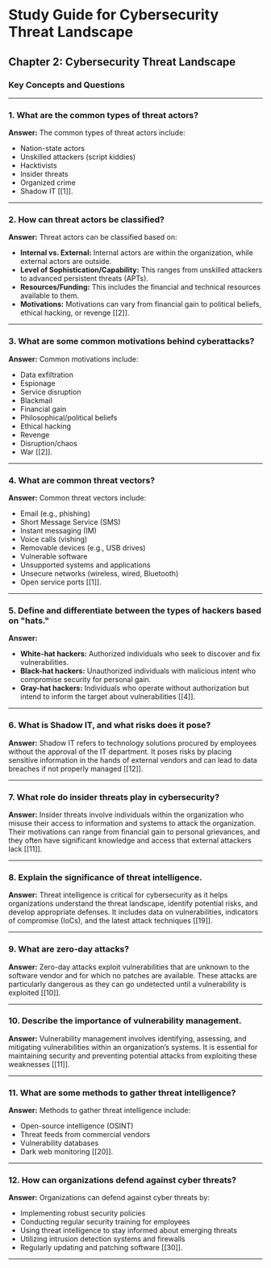 # Study Guide for Cybersecurity Threat Landscape

## Chapter 2: Cybersecurity Threat Landscape

### Key Concepts and Questions

---

### 1. What are the common types of threat actors?

**Answer:** The common types of threat actors include:
- Nation-state actors
- Unskilled attackers (script kiddies)
- Hacktivists
- Insider threats
- Organized crime
- Shadow IT [[1]].

---

### 2. How can threat actors be classified?

**Answer:** Threat actors can be classified based on:
- **Internal vs. External:** Internal actors are within the organization, while external actors are outside.
- **Level of Sophistication/Capability:** This ranges from unskilled attackers to advanced persistent threats (APTs).
- **Resources/Funding:** This includes the financial and technical resources available to them.
- **Motivations:** Motivations can vary from financial gain to political beliefs, ethical hacking, or revenge [[2]].

---

### 3. What are some common motivations behind cyberattacks?

**Answer:** Common motivations include:
- Data exfiltration
- Espionage
- Service disruption
- Blackmail
- Financial gain
- Philosophical/political beliefs
- Ethical hacking
- Revenge
- Disruption/chaos
- War [[2]].

---

### 4. What are common threat vectors?

**Answer:** Common threat vectors include:
- Email (e.g., phishing)
- Short Message Service (SMS)
- Instant messaging (IM)
- Voice calls (vishing)
- Removable devices (e.g., USB drives)
- Vulnerable software
- Unsupported systems and applications
- Unsecure networks (wireless, wired, Bluetooth)
- Open service ports [[1]].

---

### 5. Define and differentiate between the types of hackers based on "hats."

**Answer:**
- **White-hat hackers:** Authorized individuals who seek to discover and fix vulnerabilities.
- **Black-hat hackers:** Unauthorized individuals with malicious intent who compromise security for personal gain.
- **Gray-hat hackers:** Individuals who operate without authorization but intend to inform the target about vulnerabilities [[4]].

---

### 6. What is Shadow IT, and what risks does it pose?

**Answer:** Shadow IT refers to technology solutions procured by employees without the approval of the IT department. It poses risks by placing sensitive information in the hands of external vendors and can lead to data breaches if not properly managed [[12]].

---

### 7. What role do insider threats play in cybersecurity?

**Answer:** Insider threats involve individuals within the organization who misuse their access to information and systems to attack the organization. Their motivations can range from financial gain to personal grievances, and they often have significant knowledge and access that external attackers lack [[11]].

---

### 8. Explain the significance of threat intelligence.

**Answer:** Threat intelligence is critical for cybersecurity as it helps organizations understand the threat landscape, identify potential risks, and develop appropriate defenses. It includes data on vulnerabilities, indicators of compromise (IoCs), and the latest attack techniques [[19]].

---

### 9. What are zero-day attacks?

**Answer:** Zero-day attacks exploit vulnerabilities that are unknown to the software vendor and for which no patches are available. These attacks are particularly dangerous as they can go undetected until a vulnerability is exploited [[10]].

---

### 10. Describe the importance of vulnerability management.

**Answer:** Vulnerability management involves identifying, assessing, and mitigating vulnerabilities within an organization’s systems. It is essential for maintaining security and preventing potential attacks from exploiting these weaknesses [[11]].

---

### 11. What are some methods to gather threat intelligence?

**Answer:** Methods to gather threat intelligence include:
- Open-source intelligence (OSINT)
- Threat feeds from commercial vendors
- Vulnerability databases
- Dark web monitoring [[20]].

---

### 12. How can organizations defend against cyber threats?

**Answer:** Organizations can defend against cyber threats by:
- Implementing robust security policies
- Conducting regular security training for employees
- Using threat intelligence to stay informed about emerging threats
- Utilizing intrusion detection systems and firewalls
- Regularly updating and patching software [[30]].

---

